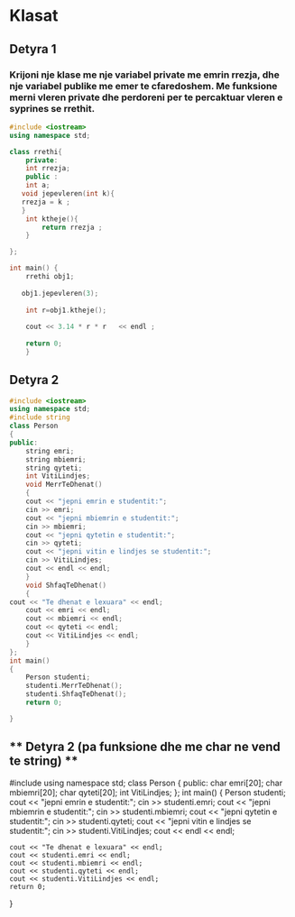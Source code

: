 # **Klasat**





## **Detyra 1**
### Krijoni nje klase me nje variabel private me emrin rrezja, dhe nje variabel publike me emer te cfaredoshem. Me funksione merni vleren private dhe perdoreni per te percaktuar vleren e syprines se rrethit.
```c++
#include <iostream>
using namespace std;

class rrethi{
    private:
    int rrezja;
    public :
    int a;
   void jepevleren(int k){
   rrezja = k ;
   }
    int ktheje(){
        return rrezja ;
    }

};

int main() {
    rrethi obj1;
   
   obj1.jepevleren(3);
   
    int r=obj1.ktheje();
   
    cout << 3.14 * r * r   << endl ;
   
    return 0;
    }
 ```


## **Detyra 2**
```c++
#include <iostream>
using namespace std;
#include string
class Person
{
public:
	string emri;
	string mbiemri;
	string qyteti;
	int VitiLindjes;
    void MerrTeDhenat()
    {
	cout << "jepni emrin e studentit:";
	cin >> emri;
	cout << "jepni mbiemrin e studentit:";
	cin >> mbiemri;
	cout << "jepni qytetin e studentit:";
	cin >> qyteti;
	cout << "jepni vitin e lindjes se studentit:";
	cin >> VitiLindjes;
	cout << endl << endl;
    }
    void ShfaqTeDhenat()
    {
cout << "Te dhenat e lexuara" << endl;
	cout << emri << endl;
	cout << mbiemri << endl;
	cout << qyteti << endl;
	cout << VitiLindjes << endl;
    }
};
int main()
{
	Person studenti;
    studenti.MerrTeDhenat();
    studenti.ShfaqTeDhenat();
	return 0;

}
```

## ** Detyra 2 (pa funksione dhe me char ne vend te string) ** 

#include <iostream>
using namespace std;
class Person
{
public:
	char emri[20];
	char mbiemri[20];
	char qyteti[20];
	int VitiLindjes;
};
int main()
{
	Person studenti;
	cout << "jepni emrin e studentit:";
	cin >> studenti.emri;
	cout << "jepni mbiemrin e studentit:";
	cin >> studenti.mbiemri;
	cout << "jepni qytetin e studentit:";
	cin >> studenti.qyteti;
	cout << "jepni vitin e lindjes se studentit:";
	cin >> studenti.VitiLindjes;
	cout << endl << endl;

	cout << "Te dhenat e lexuara" << endl;
	cout << studenti.emri << endl;
	cout << studenti.mbiemri << endl;
	cout << studenti.qyteti << endl;
	cout << studenti.VitiLindjes << endl;
	return 0;

}





